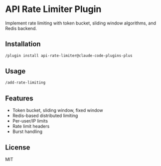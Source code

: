 # API Rate Limiter Plugin

Implement rate limiting with token bucket, sliding window algorithms, and Redis backend.

## Installation

```bash
/plugin install api-rate-limiter@claude-code-plugins-plus
```

## Usage

```bash
/add-rate-limiting
```

## Features

- Token bucket, sliding window, fixed window
- Redis-based distributed limiting
- Per-user/IP limits
- Rate limit headers
- Burst handling

## License

MIT
